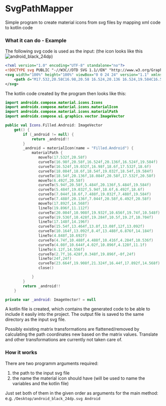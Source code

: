 # SvgPathMapper
Simple program to create material icons from svg files by mapping xml code to kotlin code

### What it can do - Example


The following svg code is used as the input: (the icon looks like this ![android_black_24dp](https://user-images.githubusercontent.com/96486990/156072201-e23e27cc-065c-4471-8002-ec3d9552c595.svg))

```xml
<?xml version="1.0" encoding="UTF-8" standalone="no"?>
<!DOCTYPE svg PUBLIC "-//W3C//DTD SVG 1.1//EN" "http://www.w3.org/Graphics/SVG/1.1/DTD/svg11.dtd">
<svg width="100%" height="100%" viewBox="0 0 24 24" version="1.1" xmlns="http://www.w3.org/2000/svg" xmlns:xlink="http://www.w3.org/1999/xlink" xml:space="preserve" xmlns:serif="http://www.serif.com/" style="fill-rule:evenodd;clip-rule:evenodd;stroke-linejoin:round;stroke-miterlimit:2;">
    <path d="M17.532,20.58C16.98,20.58 16.524,20.136 16.524,19.584C16.524,19.032 16.98,18.6 17.532,18.6C18.084,18.6 18.54,19.032 18.54,19.584C18.54,20.136 18.084,20.58 17.532,20.58M6.492,20.58C5.94,20.58 5.484,20.136 5.484,19.584C5.484,19.032 5.94,18.6 6.492,18.6C7.044,18.6 7.488,19.032 7.488,19.584C7.488,20.136 7.044,20.58 6.492,20.58M17.892,14.568L19.896,11.112C20.004,10.908 19.932,10.656 19.74,10.548C19.536,10.428 19.284,10.5 19.2,10.704L17.148,14.196C15.54,13.464 13.8,13.08 12,13.092C10.164,13.092 8.4,13.488 6.876,14.184L4.848,10.692C4.74,10.488 4.488,10.416 4.284,10.536C4.08,10.644 4.02,10.896 4.128,11.1L6.12,14.556C2.7,16.428 0.348,19.896 -0,24L24,24C23.664,19.908 21.324,16.44 17.892,14.568Z" style="fill-rule:nonzero;"/>
</svg>
```

The kotlin code created by the program then looks like this:

```kotlin
import androidx.compose.material.icons.Icons
import androidx.compose.material.icons.materialIcon
import androidx.compose.material.icons.materialPath
import androidx.compose.ui.graphics.vector.ImageVector

public val Icons.Filled.Android: ImageVector
    get() {
        if (_android != null) {
            return _android!!
        }
        _android = materialIcon(name = "Filled.Android") {
            materialPath {
               moveTo(17.532f,20.58f)
               curveTo(16.98f,20.58f,16.524f,20.136f,16.524f,19.584f)
               curveTo(16.524f,19.032f,16.98f,18.6f,17.532f,18.6f)
               curveTo(18.084f,18.6f,18.54f,19.032f,18.54f,19.584f)
               curveTo(18.54f,20.136f,18.084f,20.58f,17.532f,20.58f)
               moveTo(6.492f,20.58f)
               curveTo(5.94f,20.58f,5.484f,20.136f,5.484f,19.584f)
               curveTo(5.484f,19.032f,5.94f,18.6f,6.492f,18.6f)
               curveTo(7.044f,18.6f,7.488f,19.032f,7.488f,19.584f)
               curveTo(7.488f,20.136f,7.044f,20.58f,6.492f,20.58f)
               moveTo(17.892f,14.568f)
               lineTo(19.896f,11.112f)
               curveTo(20.004f,10.908f,19.932f,10.656f,19.74f,10.548f)
               curveTo(19.536f,10.428f,19.284f,10.5f,19.2f,10.704f)
               lineTo(17.148f,14.196f)
               curveTo(15.54f,13.464f,13.8f,13.08f,12f,13.092f)
               curveTo(10.164f,13.092f,8.4f,13.488f,6.876f,14.184f)
               lineTo(4.848f,10.692f)
               curveTo(4.74f,10.488f,4.488f,10.416f,4.284f,10.536f)
               curveTo(4.08f,10.644f,4.02f,10.896f,4.128f,11.1f)
               lineTo(6.12f,14.556f)
               curveTo(2.7f,16.428f,0.348f,19.896f,-0f,24f)
               lineTo(24f,24f)
               curveTo(23.664f,19.908f,21.324f,16.44f,17.892f,14.568f)
               close()

            }
        }
        return _android!!
    }

private var _android: ImageVector? = null
```
A kotlin file is created, which contains the generated code to be able to include it easily into the project. The output file is saved to the same directory as the input svg file. 

Possibly existing matrix transformations are flattened/removed by calculating the path coordinates new based on the matrix values. Translate and other transformations are currently not taken care of. 

### How it works

There are two programm arguments required:

1. the path to the input svg file 
2. the name the material icon should have (will be used to name the variables and the kotlin file)

Just set both of them in the given order as arguments for the main method: e.g. `/Desktop/android_black_24dp.svg Android`
